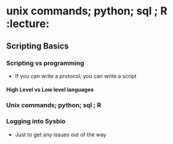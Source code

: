 # unix commands; python; sql ; R :lecture:

## Scripting Basics

### Scripting vs programming

- If you can write a protocol, you can write a script

#### High Level vs Low level languages

### Unix commands; python; sql ; R

### Logging into Sysbio

- Just to get any issues out of the way

